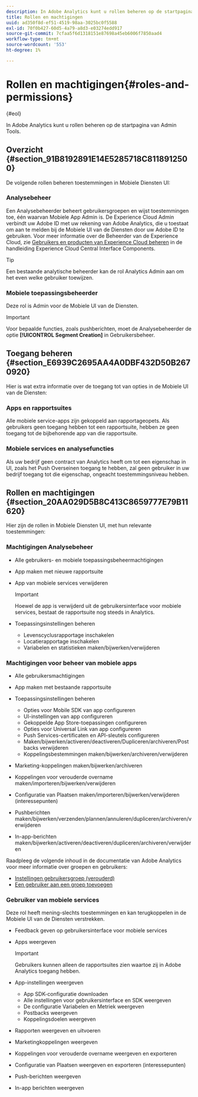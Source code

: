 ```yaml
---
description: In Adobe Analytics kunt u rollen beheren op de startpagina van Admin Tools.
title: Rollen en machtigingen
uuid: ad350f8d-ef51-4519-98aa-3025bc0f5588
exl-id: 70f0b427-60d5-4a79-a8d3-e03274edd917
source-git-commit: 7cfaa5f6d1318151e87698a45eb6006f7850aad4
workflow-type: tm+mt
source-wordcount: '553'
ht-degree: 1%

---
```


# Rollen en machtigingen{#roles-and-permissions}

{#eol}

In Adobe Analytics kunt u rollen beheren op de startpagina van Admin Tools.

## Overzicht {#section_91B8192891E14E5285718C8118912500}

De volgende rollen beheren toestemmingen in Mobiele Diensten UI:

### Analysebeheer

Een Analysebeheerder beheert gebruikersgroepen en wijst toestemmingen toe, één waarvan Mobiele App Admin is. De Experience Cloud Admin verbindt uw Adobe ID met uw rekening van Adobe Analytics, die u toestaat om aan te melden bij de Mobiele UI van de Diensten door uw Adobe ID te gebruiken. Voor meer informatie over de Beheerder van de Experience Cloud, zie [Gebruikers en producten van Experience Cloud beheren](https://experienceleague.adobe.com/docs/core-services/interface/administration/admin-getting-started.html) in de handleiding Experience Cloud Central Interface Components.

>[!TIP]
>
>Een bestaande analytische beheerder kan de rol Analytics Admin aan om het even welke gebruiker toewijzen.

### Mobiele toepassingsbeheerder

Deze rol is Admin voor de Mobiele UI van de Diensten.

>[!IMPORTANT]
>
>Voor bepaalde functies, zoals pushberichten, moet de Analysebeheerder de optie **[!UICONTROL Segment Creation]** in Gebruikersbeheer.

## Toegang beheren {#section_E6939C2695AA4A0DBF432D50B2670920}

Hier is wat extra informatie over de toegang tot van opties in de Mobiele UI van de Diensten:

### Apps en rapportsuites

Alle mobiele service-apps zijn gekoppeld aan rapportageopets. Als gebruikers geen toegang hebben tot een rapportsuite, hebben ze geen toegang tot de bijbehorende app van die rapportsuite.

### Mobiele services en analysefuncties

Als uw bedrijf geen contract van Analytics heeft om tot een eigenschap in UI, zoals het Push Overseinen toegang te hebben, zal geen gebruiker in uw bedrijf toegang tot die eigenschap, ongeacht toestemmingsniveau hebben.

## Rollen en machtigingen {#section_20AA029D5B8C413C8659777E79B11620}

Hier zijn de rollen in Mobiele Diensten UI, met hun relevante toestemmingen:

### Machtigingen Analysebeheer

* Alle gebruikers- en mobiele toepassingsbeheermachtigingen
* App maken met nieuwe rapportsuite
* App van mobiele services verwijderen

   >[!IMPORTANT]
   >
   >Hoewel de app is verwijderd uit de gebruikersinterface voor mobiele services, bestaat de rapportsuite nog steeds in Analytics.

* Toepassingsinstellingen beheren

   * Levenscyclusrapportage inschakelen
   * Locatierapportage inschakelen
   * Variabelen en statistieken maken/bijwerken/verwijderen

### Machtigingen voor beheer van mobiele apps

* Alle gebruikersmachtigingen
* App maken met bestaande rapportsuite
* Toepassingsinstellingen beheren

   * Opties voor Mobile SDK van app configureren
   * UI-instellingen van app configureren
   * Gekoppelde App Store-toepassingen configureren
   * Opties voor Universal Link van app configureren
   * Push Services-certificaten en API-sleutels configureren
   * Maken/bijwerken/activeren/deactiveren/Dupliceren/archiveren/Postbacks verwijderen
   * Koppelingsbestemmingen maken/bijwerken/archiveren/verwijderen

* Marketing-koppelingen maken/bijwerken/archiveren
* Koppelingen voor verouderde overname maken/importeren/bijwerken/verwijderen
* Configuratie van Plaatsen maken/importeren/bijwerken/verwijderen (interessepunten)
* Pushberichten maken/bijwerken/verzenden/plannen/annuleren/dupliceren/archiveren/verwijderen
* In-app-berichten maken/bijwerken/activeren/deactiveren/dupliceren/archiveren/verwijderen

Raadpleeg de volgende inhoud in de documentatie van Adobe Analytics voor meer informatie over groepen en gebruikers:

* [Instellingen gebruikersgroep (verouderd)](https://experienceleague.adobe.com/docs/analytics/admin/admin-console/home.html)
* [Een gebruiker aan een groep toevoegen](https://experienceleague.adobe.com/docs/analytics/admin/admin-console/home.html)

### Gebruiker van mobiele services

Deze rol heeft mening-slechts toestemmingen en kan terugkoppelen in de Mobiele UI van de Diensten verstrekken.

* Feedback geven op gebruikersinterface voor mobiele services
* Apps weergeven

   >[!IMPORTANT]
   >
   >Gebruikers kunnen alleen de rapportsuites zien waartoe zij in Adobe Analytics toegang hebben.

* App-instellingen weergeven

   * App SDK-configuratie downloaden
   * Alle instellingen voor gebruikersinterface en SDK weergeven
   * De configuratie Variabelen en Metriek weergeven
   * Postbacks weergeven
   * Koppelingsdoelen weergeven

* Rapporten weergeven en uitvoeren
* Marketingkoppelingen weergeven
* Koppelingen voor verouderde overname weergeven en exporteren
* Configuratie van Plaatsen weergeven en exporteren (interessepunten)
* Push-berichten weergeven
* In-app berichten weergeven
